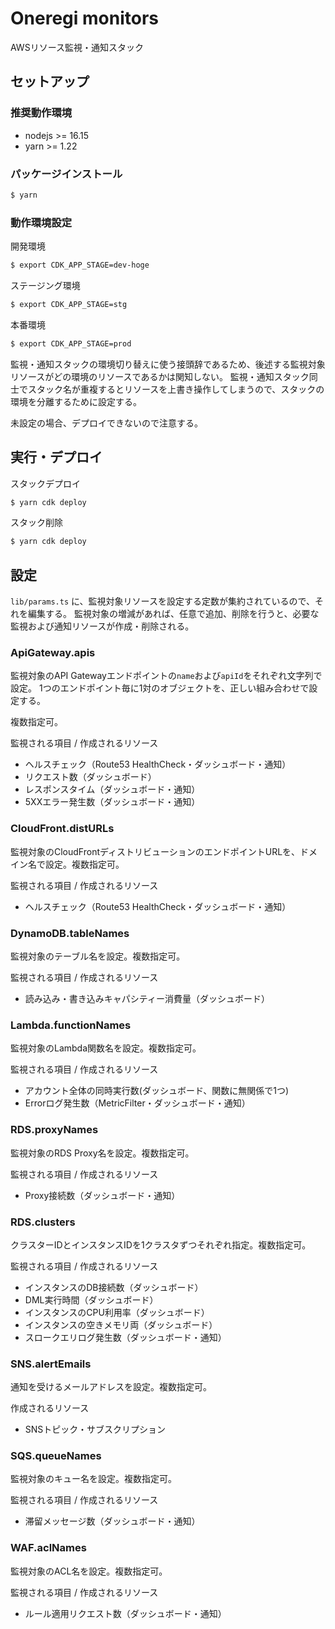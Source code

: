 # Oneregi monitors

AWSリソース監視・通知スタック

## セットアップ

### 推奨動作環境

* nodejs >= 16.15
* yarn >= 1.22

### パッケージインストール

```bash
$ yarn
```

### 動作環境設定

開発環境

```bash
$ export CDK_APP_STAGE=dev-hoge
```

ステージング環境

```bash
$ export CDK_APP_STAGE=stg
```

本番環境

```bash
$ export CDK_APP_STAGE=prod
```

監視・通知スタックの環境切り替えに使う接頭辞であるため、後述する監視対象リソースがどの環境のリソースであるかは関知しない。
監視・通知スタック同士でスタック名が重複するとリソースを上書き操作してしまうので、スタックの環境を分離するために設定する。

未設定の場合、デプロイできないので注意する。

## 実行・デプロイ

スタックデプロイ

```bash
$ yarn cdk deploy
```

スタック削除

```bash
$ yarn cdk deploy
```

## 設定

`lib/params.ts` に、監視対象リソースを設定する定数が集約されているので、それを編集する。
監視対象の増減があれば、任意で追加、削除を行うと、必要な監視および通知リソースが作成・削除される。

### ApiGateway.apis

監視対象のAPI Gatewayエンドポイントの`name`および`apiId`をそれぞれ文字列で設定。
1つのエンドポイント毎に1対のオブジェクトを、正しい組み合わせで設定する。

複数指定可。

監視される項目 / 作成されるリソース
* ヘルスチェック（Route53 HealthCheck・ダッシュボード・通知）
* リクエスト数（ダッシュボード）
* レスポンスタイム（ダッシュボード・通知）
* 5XXエラー発生数（ダッシュボード・通知）

### CloudFront.distURLs

監視対象のCloudFrontディストリビューションのエンドポイントURLを、ドメイン名で設定。複数指定可。

監視される項目 / 作成されるリソース
* ヘルスチェック（Route53 HealthCheck・ダッシュボード・通知）

### DynamoDB.tableNames

監視対象のテーブル名を設定。複数指定可。

監視される項目 / 作成されるリソース
* 読み込み・書き込みキャパシティー消費量（ダッシュボード）

### Lambda.functionNames

監視対象のLambda関数名を設定。複数指定可。

監視される項目 / 作成されるリソース
* アカウント全体の同時実行数(ダッシュボード、関数に無関係で1つ)
* Errorログ発生数（MetricFilter・ダッシュボード・通知）

### RDS.proxyNames

監視対象のRDS Proxy名を設定。複数指定可。

監視される項目 / 作成されるリソース
* Proxy接続数（ダッシュボード・通知）

### RDS.clusters

クラスターIDとインスタンスIDを1クラスタずつそれぞれ指定。複数指定可。

監視される項目 / 作成されるリソース
* インスタンスのDB接続数（ダッシュボード）
* DML実行時間（ダッシュボード）
* インスタンスのCPU利用率（ダッシュボード）
* インスタンスの空きメモリ両（ダッシュボード）
* スロークエリログ発生数（ダッシュボード・通知）

### SNS.alertEmails

通知を受けるメールアドレスを設定。複数指定可。

作成されるリソース
* SNSトピック・サブスクリプション

### SQS.queueNames

監視対象のキュー名を設定。複数指定可。

監視される項目 / 作成されるリソース
* 滞留メッセージ数（ダッシュボード・通知）

### WAF.aclNames

監視対象のACL名を設定。複数指定可。

監視される項目 / 作成されるリソース
* ルール適用リクエスト数（ダッシュボード・通知）
